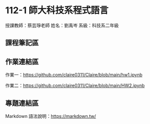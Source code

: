 # 112-1 師大科技系程式語言  

授課教師：蔡芸琤老師
姓名：劉禹岑
系級：科技系二年級

## 課程筆記區  

## 作業連結區  
作業一：https://github.com/claire0311/Claire/blob/main/hw1.ipynb

作業二：https://github.com/claire0311/Claire/blob/main/HW2.ipynb
## 專題連結區  
Markdown 語法說明：https://markdown.tw/
